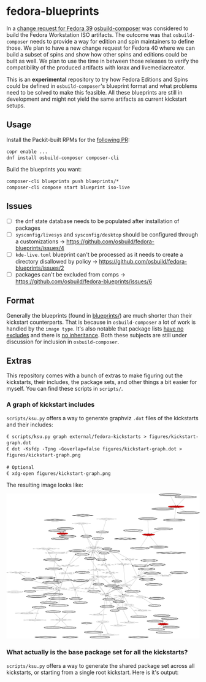 # fedora-blueprints

In a [change request for Fedora 39](https://fedoraproject.org/wiki/Changes/FedoraWorkstationImageBuilder) [osbuild-composer](https://github.com/osbuild/osbuild-composer) was considered to build the Fedora Workstation ISO artifacts. The outcome was that `osbuild-composer` needs to provide a way for edition and spin maintainers to define those. We plan to have a new change request for Fedora 40 where we can build a subset of spins and show how other spins and editions could be built as well. We plan to use the time in between those releases to verify the compatibility of the produced artifacts with lorax and livemediacreator.

This is an **experimental** repository to try how Fedora Editions and Spins could be defined in `osbuild-composer`'s blueprint format and what problems need to be solved to make this feasible. All these blueprints are still in development and might not yield the same artifacts as current kickstart setups.

## Usage

Install the Packit-built RPMs for the [following PR](x):

```
copr enable ...
dnf install osbuild-composer composer-cli
```

Build the blueprints you want:

```
composer-cli blueprints push blueprints/*
composer-cli compose start blueprint iso-live
```

## Issues

- [ ] the dnf state database needs to be populated after installation of packages
- [ ] `sysconfig/livesys` and `sysconfig/desktop` should be configured through a customizations -> https://github.com/osbuild/fedora-blueprints/issues/4
- [ ] `kde-live.toml` blueprint can't be processed as it needs to create a directory disallowed by policy -> https://github.com/osbuild/fedora-blueprints/issues/2
- [ ] packages can't be excluded from comps -> https://github.com/osbuild/fedora-blueprints/issues/6

## Format

Generally the blueprints (found in [blueprints/](blueprints/)) are much shorter than their kickstart counterparts. That is because in `osbuild-composer` a lot of work is handled by the `image type`. It's also notable that package lists [have no excludes](https://github.com/osbuild/osbuild-composer/issues/3535) and there is [no inheritance](https://github.com/osbuild/osbuild-composer/issues/3537). Both these subjects are still under discussion for inclusion in `osbuild-composer`.

## Extras

This repository comes with a bunch of extras to make figuring out the kickstarts, their includes, the package sets, and other things a bit easier for myself. You can find these scripts in `scripts/`.

### A graph of kickstart includes

`scripts/ksu.py` offers a way to generate graphviz `.dot` files of the kickstarts and their includes:

```
€ scripts/ksu.py graph external/fedora-kickstarts > figures/kickstart-graph.dot 
€ dot -Ksfdp -Tpng -Goverlap=false figures/kickstart-graph.dot > figures/kickstart-graph.png

# Optional
€ xdg-open figures/kickstart-graph.png
```

The resulting image looks like:

![Graph of Kickstart includes](figures/kickstart-graph.png)

### What actually is the base package set for all the kickstarts?

`scripts/ksu.py` offers a way to generate the shared package set across all kickstarts, or starting from a single root kickstart. Here is it's output:

